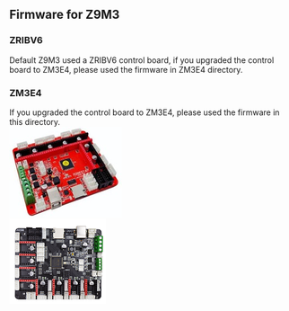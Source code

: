 ## Firmware for Z9M3 
### ZRIBV6 
Default Z9M3 used a ZRIBV6 control board, if you upgraded the control board to ZM3E4, please used the firmware in ZM3E4 directory.  

### ZM3E4
If you upgraded the control board to ZM3E4, please used the firmware in this directory.  
![ZRIBV6](../ZRIBV6.jpg)    
![ZM3E4](../ZM3E4.jpg)  
 




